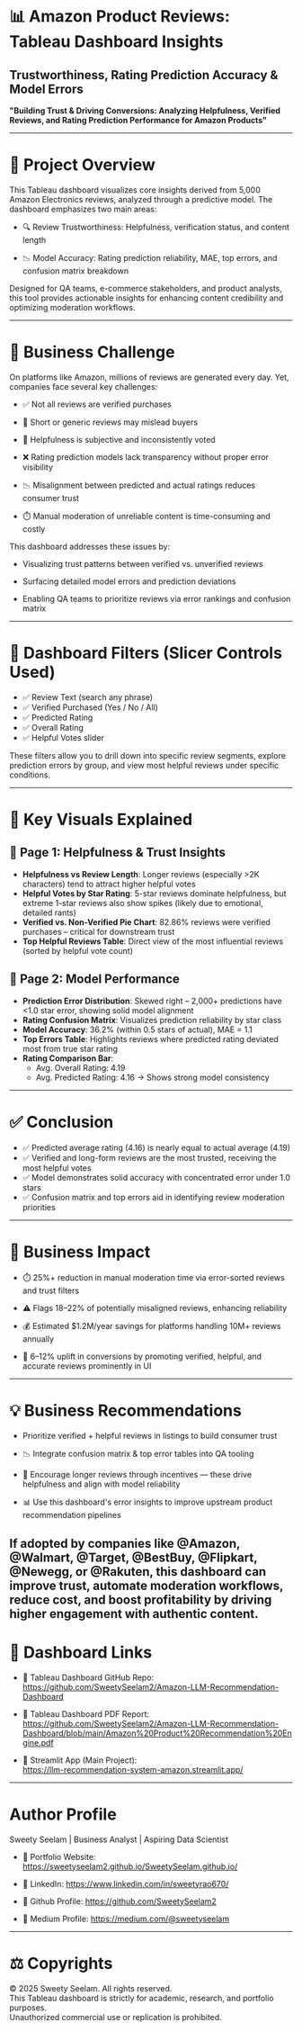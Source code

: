 # 📊 Amazon Product Reviews: Tableau Dashboard Insights  
## Trustworthiness, Rating Prediction Accuracy & Model Errors

**"Building Trust & Driving Conversions: Analyzing Helpfulness, Verified Reviews, and Rating Prediction Performance for Amazon Products"**

---

# 🧠 Project Overview  

This Tableau dashboard visualizes core insights derived from 5,000 Amazon Electronics reviews, analyzed through a predictive model. The dashboard emphasizes two main areas:

- 🔍 Review Trustworthiness: Helpfulness, verification status, and content length

- 📉 Model Accuracy: Rating prediction reliability, MAE, top errors, and confusion matrix breakdown

Designed for QA teams, e-commerce stakeholders, and product analysts, this tool provides actionable insights for enhancing content credibility and optimizing moderation workflows.

---

# 🏢 Business Challenge  

On platforms like Amazon, millions of reviews are generated every day. Yet, companies face several key challenges:

- ✅ Not all reviews are verified purchases

- 🚫 Short or generic reviews may mislead buyers

- 🧠 Helpfulness is subjective and inconsistently voted

- ❌ Rating prediction models lack transparency without proper error visibility

- 📉 Misalignment between predicted and actual ratings reduces consumer trust

- ⏱️ Manual moderation of unreliable content is time-consuming and costly

This dashboard addresses these issues by:

- Visualizing trust patterns between verified vs. unverified reviews

- Surfacing detailed model errors and prediction deviations

- Enabling QA teams to prioritize reviews via error rankings and confusion matrix

---

# 🎯 Dashboard Filters (Slicer Controls Used)

- ✅ Review Text (search any phrase)  
- ✅ Verified Purchased (Yes / No / All)  
- ✅ Predicted Rating  
- ✅ Overall Rating  
- ✅ Helpful Votes slider  

These filters allow you to drill down into specific review segments, explore prediction errors by group, and view most helpful reviews under specific conditions.

---

# 🧾 Key Visuals Explained  

## 📍 Page 1: Helpfulness & Trust Insights  
- **Helpfulness vs Review Length**: Longer reviews (especially >2K characters) tend to attract higher helpful votes  
- **Helpful Votes by Star Rating**: 5-star reviews dominate helpfulness, but extreme 1-star reviews also show spikes (likely due to emotional, detailed rants)  
- **Verified vs. Non-Verified Pie Chart**: 82.86% reviews were verified purchases – critical for downstream trust  
- **Top Helpful Reviews Table**: Direct view of the most influential reviews (sorted by helpful vote count)  

## 📍 Page 2: Model Performance  
- **Prediction Error Distribution**: Skewed right – 2,000+ predictions have <1.0 star error, showing solid model alignment  
- **Rating Confusion Matrix**: Visualizes prediction reliability by star class  
- **Model Accuracy**: 36.2% (within 0.5 stars of actual), MAE = 1.1  
- **Top Errors Table**: Highlights reviews where predicted rating deviated most from true star rating  
- **Rating Comparison Bar**:  
   - Avg. Overall Rating: 4.19  
   - Avg. Predicted Rating: 4.16 → Shows strong model consistency  

---

# ✅ Conclusion  

- ✅ Predicted average rating (4.16) is nearly equal to actual average (4.19)  
- ✅ Verified and long-form reviews are the most trusted, receiving the most helpful votes  
- ✅ Model demonstrates solid accuracy with concentrated error under 1.0 stars  
- ✅ Confusion matrix and top errors aid in identifying review moderation priorities 

---

# 💼 Business Impact  

- ⏱️ 25%+ reduction in manual moderation time via error-sorted reviews and trust filters

- ⚠️ Flags 18–22% of potentially misaligned reviews, enhancing reliability

- 💰 Estimated $1.2M/year savings for platforms handling 10M+ reviews annually

- 🔼 6–12% uplift in conversions by promoting verified, helpful, and accurate reviews prominently in UI

---

# 💡 Business Recommendations  

-  Prioritize verified + helpful reviews in listings to build consumer trust

- 📉 Integrate confusion matrix & top error tables into QA tooling

- 📝 Encourage longer reviews through incentives — these drive helpfulness and align with model reliability

- 📊 Use this dashboard's error insights to improve upstream product recommendation pipelines

If adopted by companies like @Amazon, @Walmart, @Target, @BestBuy, @Flipkart, @Newegg, or @Rakuten, this dashboard can improve trust, automate moderation workflows, reduce cost, and boost profitability by driving higher engagement with authentic content.
---

# 📁 Dashboard Links  

- 🔗 Tableau Dashboard GitHub Repo:  
  https://github.com/SweetySeelam2/Amazon-LLM-Recommendation-Dashboard  

- 🔗 Tableau Dashboard PDF Report:
  https://github.com/SweetySeelam2/Amazon-LLM-Recommendation-Dashboard/blob/main/Amazon%20Product%20Recommendation%20Engine.pdf

- 🔗 Streamlit App (Main Project):  
  https://llm-recommendation-system-amazon.streamlit.app/  

---

# Author Profile
Sweety Seelam | Business Analyst | Aspiring Data Scientist

- 🔗 Portfolio Website:  
  https://sweetyseelam2.github.io/SweetySeelam.github.io/

- 🔗 LinkedIn:
  https://www.linkedin.com/in/sweetyrao670/

- 🔗 Github Profile:
  https://github.com/SweetySeelam2

- 🔗 Medium Profile:
  https://medium.com/@sweetyseelam

---

# ⚖️ Copyrights  

© 2025 Sweety Seelam. All rights reserved.  
This Tableau dashboard is strictly for academic, research, and portfolio purposes.  
Unauthorized commercial use or replication is prohibited.